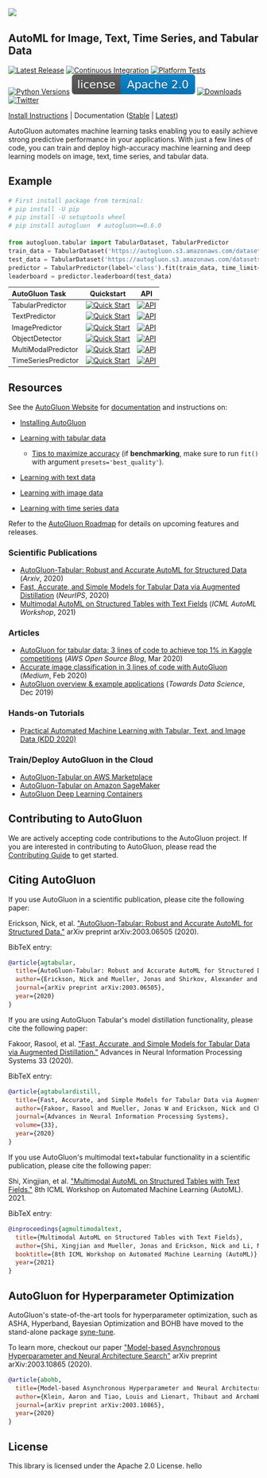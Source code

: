 

<div align="left">
  <img src="https://user-images.githubusercontent.com/16392542/77208906-224aa500-6aba-11ea-96bd-e81806074030.png" width="350">
</div>

## AutoML for Image, Text, Time Series, and Tabular Data

[![Latest Release](https://img.shields.io/github/v/release/awslabs/autogluon)](https://github.com/awslabs/autogluon/releases)
[![Continuous Integration](https://github.com/awslabs/autogluon/actions/workflows/continuous_integration.yml/badge.svg)](https://github.com/awslabs/autogluon/actions/workflows/continuous_integration.yml)
[![Platform Tests](https://github.com/awslabs/autogluon/actions/workflows/platform_tests-command.yml/badge.svg?event=schedule)](https://github.com/awslabs/autogluon/actions/workflows/platform_tests-command.yml)
[![Python Versions](https://img.shields.io/badge/python-3.7%20%7C%203.8%20%7C%203.9-blue)](https://pypi.org/project/autogluon/)
[![GitHub license](docs/static/apache2.svg)](./LICENSE)
[![Downloads](https://pepy.tech/badge/autogluon/month)](https://pepy.tech/project/autogluon)
[![Twitter](https://img.shields.io/twitter/follow/autogluon?style=social)](https://twitter.com/autogluon)

[Install Instructions](https://auto.gluon.ai/stable/install.html) | Documentation ([Stable](https://auto.gluon.ai/stable/index.html) | [Latest](https://auto.gluon.ai/dev/index.html))

AutoGluon automates machine learning tasks enabling you to easily achieve strong predictive performance in your applications.  With just a few lines of code, you can train and deploy high-accuracy machine learning and deep learning models on image, text, time series, and tabular data.

## Example

```python
# First install package from terminal:
# pip install -U pip
# pip install -U setuptools wheel
# pip install autogluon  # autogluon==0.6.0

from autogluon.tabular import TabularDataset, TabularPredictor
train_data = TabularDataset('https://autogluon.s3.amazonaws.com/datasets/Inc/train.csv')
test_data = TabularDataset('https://autogluon.s3.amazonaws.com/datasets/Inc/test.csv')
predictor = TabularPredictor(label='class').fit(train_data, time_limit=120)  # Fit models for 120s
leaderboard = predictor.leaderboard(test_data)
```

| AutoGluon Task      |                                                                                Quickstart                                                                                |                                                                                API                                                                                |
|:--------------------|:------------------------------------------------------------------------------------------------------------------------------------------------------------------------:|:-----------------------------------------------------------------------------------------------------------------------------------------------------------------:|
| TabularPredictor    | [![Quick Start](https://img.shields.io/static/v1?label=&message=tutorial&color=grey)](https://auto.gluon.ai/stable/tutorials/tabular_prediction/tabular-quickstart.html) |                 [![API](https://img.shields.io/badge/api-reference-blue.svg)](https://auto.gluon.ai/stable/api/autogluon.predictor.html#module-0)                 |
| TextPredictor       | [![Quick Start](https://img.shields.io/static/v1?label=&message=tutorial&color=grey)](https://auto.gluon.ai/stable/tutorials/text_prediction/beginner.html)        |       [![API](https://img.shields.io/badge/api-reference-blue.svg)](https://auto.gluon.ai/stable/api/autogluon.predictor.html#autogluon.text.TextPredictor)       |
| ImagePredictor      | [![Quick Start](https://img.shields.io/static/v1?label=&message=tutorial&color=grey)](https://auto.gluon.ai/stable/tutorials/image_prediction/beginner.html)       |     [![API](https://img.shields.io/badge/api-reference-blue.svg)](https://auto.gluon.ai/stable/api/autogluon.predictor.html#autogluon.vision.ImagePredictor)      |
| ObjectDetector      | [![Quick Start](https://img.shields.io/static/v1?label=&message=tutorial&color=grey)](https://auto.gluon.ai/stable/tutorials/object_detection/beginner.html)       |     [![API](https://img.shields.io/badge/api-reference-blue.svg)](https://auto.gluon.ai/stable/api/autogluon.predictor.html#autogluon.vision.ObjectDetector)      |
| MultiModalPredictor | [![Quick Start](https://img.shields.io/static/v1?label=&message=tutorial&color=grey)](https://auto.gluon.ai/stable/tutorials/multimodal/index.html)            | [![API](https://img.shields.io/badge/api-reference-blue.svg)](https://auto.gluon.ai/stable/api/autogluon.predictor.html#autogluon.multimodal.MultiModalPredictor) |
| TimeSeriesPredictor | [![Quick Start](https://img.shields.io/static/v1?label=&message=tutorial&color=grey)](https://auto.gluon.ai/stable/tutorials/timeseries/forecasting-quickstart.html)            | [![API](https://img.shields.io/badge/api-reference-blue.svg)](https://auto.gluon.ai/stable/api/autogluon.predictor.html#autogluon.timeseries.TimeSeriesPredictor) |

## Resources

See the [AutoGluon Website](https://auto.gluon.ai/stable/index.html) for [documentation](https://auto.gluon.ai/stable/api/index.html) and instructions on:
- [Installing AutoGluon](https://auto.gluon.ai/stable/index.html#installation)
- [Learning with tabular data](https://auto.gluon.ai/stable/tutorials/tabular_prediction/tabular-quickstart.html)
  - [Tips to maximize accuracy](https://auto.gluon.ai/stable/tutorials/tabular_prediction/tabular-quickstart.html#maximizing-predictive-performance) (if **benchmarking**, make sure to run `fit()` with argument `presets='best_quality'`).  

- [Learning with text data](https://auto.gluon.ai/stable/tutorials/text_prediction/beginner.html)
- [Learning with image data](https://auto.gluon.ai/stable/tutorials/image_prediction/beginner.html)
- [Learning with time series data](https://auto.gluon.ai/stable/tutorials/timeseries/forecasting-quickstart.html)

Refer to the [AutoGluon Roadmap](https://github.com/awslabs/autogluon/blob/master/ROADMAP.md) for details on upcoming features and releases.

### Scientific Publications
- [AutoGluon-Tabular: Robust and Accurate AutoML for Structured Data](https://arxiv.org/pdf/2003.06505.pdf) (*Arxiv*, 2020)
- [Fast, Accurate, and Simple Models for Tabular Data via Augmented Distillation](https://proceedings.neurips.cc/paper/2020/hash/62d75fb2e3075506e8837d8f55021ab1-Abstract.html) (*NeurIPS*, 2020)
- [Multimodal AutoML on Structured Tables with Text Fields](https://openreview.net/pdf?id=OHAIVOOl7Vl) (*ICML AutoML Workshop*, 2021)

### Articles
- [AutoGluon for tabular data: 3 lines of code to achieve top 1% in Kaggle competitions](https://aws.amazon.com/blogs/opensource/machine-learning-with-autogluon-an-open-source-automl-library/) (*AWS Open Source Blog*, Mar 2020)
- [Accurate image classification in 3 lines of code with AutoGluon](https://medium.com/@zhanghang0704/image-classification-on-kaggle-using-autogluon-fc896e74d7e8) (*Medium*, Feb 2020)
- [AutoGluon overview & example applications](https://towardsdatascience.com/autogluon-deep-learning-automl-5cdb4e2388ec?source=friends_link&sk=e3d17d06880ac714e47f07f39178fdf2) (*Towards Data Science*, Dec 2019)

### Hands-on Tutorials
- [Practical Automated Machine Learning with Tabular, Text, and Image Data (KDD 2020)](https://jwmueller.github.io/KDD20-tutorial/)

### Train/Deploy AutoGluon in the Cloud
- [AutoGluon-Tabular on AWS Marketplace](https://aws.amazon.com/marketplace/pp/prodview-n4zf5pmjt7ism)
- [AutoGluon-Tabular on Amazon SageMaker](https://github.com/aws/amazon-sagemaker-examples/tree/master/advanced_functionality/autogluon-tabular-containers)
- [AutoGluon Deep Learning Containers](https://github.com/aws/deep-learning-containers/blob/master/available_images.md#autogluon-training-containers)

## Contributing to AutoGluon

We are actively accepting code contributions to the AutoGluon project. If you are interested in contributing to AutoGluon, please read the [Contributing Guide](https://github.com/awslabs/autogluon/blob/master/CONTRIBUTING.md) to get started.

## Citing AutoGluon

If you use AutoGluon in a scientific publication, please cite the following paper:

Erickson, Nick, et al. ["AutoGluon-Tabular: Robust and Accurate AutoML for Structured Data."](https://arxiv.org/abs/2003.06505) arXiv preprint arXiv:2003.06505 (2020).

BibTeX entry:

```bibtex
@article{agtabular,
  title={AutoGluon-Tabular: Robust and Accurate AutoML for Structured Data},
  author={Erickson, Nick and Mueller, Jonas and Shirkov, Alexander and Zhang, Hang and Larroy, Pedro and Li, Mu and Smola, Alexander},
  journal={arXiv preprint arXiv:2003.06505},
  year={2020}
}
```

If you are using AutoGluon Tabular's model distillation functionality, please cite the following paper:

Fakoor, Rasool, et al. ["Fast, Accurate, and Simple Models for Tabular Data via Augmented Distillation."](https://proceedings.neurips.cc/paper/2020/hash/62d75fb2e3075506e8837d8f55021ab1-Abstract.html) Advances in Neural Information Processing Systems 33 (2020).

BibTeX entry:

```bibtex
@article{agtabulardistill,
  title={Fast, Accurate, and Simple Models for Tabular Data via Augmented Distillation},
  author={Fakoor, Rasool and Mueller, Jonas W and Erickson, Nick and Chaudhari, Pratik and Smola, Alexander J},
  journal={Advances in Neural Information Processing Systems},
  volume={33},
  year={2020}
}
```

If you use AutoGluon's multimodal text+tabular functionality in a scientific publication, please cite the following paper:

Shi, Xingjian, et al. ["Multimodal AutoML on Structured Tables with Text Fields."](https://openreview.net/forum?id=OHAIVOOl7Vl) 8th ICML Workshop on Automated Machine Learning (AutoML). 2021.

BibTeX entry:

```bibtex
@inproceedings{agmultimodaltext,
  title={Multimodal AutoML on Structured Tables with Text Fields},
  author={Shi, Xingjian and Mueller, Jonas and Erickson, Nick and Li, Mu and Smola, Alex},
  booktitle={8th ICML Workshop on Automated Machine Learning (AutoML)},
  year={2021}
}
```


## AutoGluon for Hyperparameter Optimization

AutoGluon's state-of-the-art tools for hyperparameter optimization, such as ASHA, Hyperband, Bayesian Optimization and BOHB have moved to the stand-alone package [syne-tune](https://github.com/awslabs/syne-tune).

To learn more, checkout our paper ["Model-based Asynchronous Hyperparameter and Neural Architecture Search"](https://arxiv.org/abs/2003.10865) arXiv preprint arXiv:2003.10865 (2020).

```bibtex
@article{abohb,
  title={Model-based Asynchronous Hyperparameter and Neural Architecture Search},
  author={Klein, Aaron and Tiao, Louis and Lienart, Thibaut and Archambeau, Cedric and Seeger, Matthias},
  journal={arXiv preprint arXiv:2003.10865},
  year={2020}
}
```


## License

This library is licensed under the Apache 2.0 License.
hello
